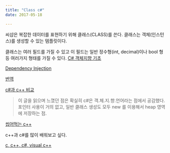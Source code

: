 ```yaml
---
title: "Class c#"
date: 2017-05-18

---
```


씨샵은 복잡한 데이터를 표현하기 위해 클래스(CLASS)를 쓴다. 클래스는 객체(인스턴스)를 생성할 수 있는 템플릿이다.

클래스는 여러 필드를 가질 수 있고 이 필드는 일반 정수형(int, decimal)이나 bool 형등 여러가지 형태를 가질 수 있다.
[C# 객체지향 기초](http://guslabview.tistory.com/164)

[Dependency Injection](https://www.exceptionnotfound.net/getting-started-with-dependency-injection-in-asp-net-core/)

[번역](http://www.egocube.pe.kr/Translation/Content/asp-net-core-mvc-tutorial-1/201607010001)

[c#과 c++ 비교](http://soyoja.com/413)
> 이 글을 읽으며 느꼈던 점은 확실히 c#은 객.체.지.향.언어라는 점에서 공감했다. 포인터 사용이 거의 없고, 일반 클래스 생성도 모두 new 를 이용해서 heap 영역에 저장하는 점.

[씹어먹는 c++](http://itguru.tistory.com/135)

c++과 c#를 많이 배워보고 싶다.

[c, c++, c#, visual c++](http://kin.naver.com/qna/detail.nhn?d1id=1&dirId=1040101&docId=68942853)
